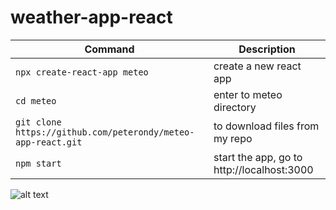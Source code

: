 # weather-app-react

| Command | Description |
| ------- | ----------- |
| `npx create-react-app meteo` | create a new react app |
| `cd meteo`                    | enter to meteo directory |
| `git clone https://github.com/peterondy/meteo-app-react.git`  | to download files from my repo |
| `npm start`                   | start the app, go to http://localhost:3000 |

![alt text]([http://url/to/img.png]([https://github.com/peterondy/meteo-app-react/blob/main/src/assets/algiers.png](https://drive.google.com/file/d/1Bjagu-CbVAUcoZAUlxQOXpdNNA_wCtaB/view?usp=sharing)))
